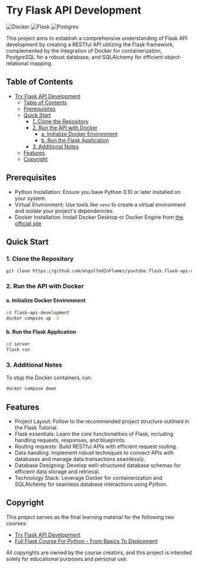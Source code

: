 # Try Flask API Development

![Docker](https://img.shields.io/badge/docker-%230db7ed.svg?style=for-the-badge&logo=docker&logoColor=white)
![Flask](https://img.shields.io/badge/flask-%23000.svg?style=for-the-badge&logo=flask&logoColor=white)
![Postgres](https://img.shields.io/badge/postgres-%23316192.svg?style=for-the-badge&logo=postgresql&logoColor=white)

This project aims to establish a comprehensive understanding of Flask API development by creating a RESTful API utilizing the Flask framework, complemented by the integration of Docker for containerization, PostgreSQL for a robust database, and SQLAlchemy for efficient object-relational mapping.

## Table of Contents

- [Try Flask API Development](#try-flask-api-development)
  - [Table of Contents](#table-of-contents)
  - [Prerequisites](#prerequisites)
  - [Quick Start](#quick-start)
    - [1. Clone the Repository](#1-clone-the-repository)
    - [2. Run the API with Docker](#2-run-the-api-with-docker)
      - [a. Initialize Docker Environment](#a-initialize-docker-environment)
      - [b. Run the Flask Application](#b-run-the-flask-application)
    - [3. Additional Notes](#3-additional-notes)
  - [Features](#features)
  - [Copyright](#copyright)

## Prerequisites

- Python Installation: Ensure you have Python 3.10 or later installed on your system.
- Virtual Environment: Use tools like `venv` to create a virtual environment and isolate your project's dependencies.
- Docker Installation: Install Docker Desktop or Docker Engine from [the official site](https://docs.docker.com/engine/install/)

## Quick Start

### 1. Clone the Repository

```sh
git clone https://github.com/engulfedInFlames/youtube.flask.flask-api-development.git flask-api-development
```

### 2. Run the API with Docker

#### a. Initialize Docker Environment

```sh
cd flask-api-development
docker compose up -d
```

#### b. Run the Flask Application

```sh
cd server
flask run
```

### 3. Additional Notes

To stop the Docker containers, run:

```sh
docker compose down
```

## Features

- Project Layout: Follow to the recommended project structure outlined in the Flask Tutorial.
- Flask essentials: Learn the core functionalities of Flask, including handling requests, responses, and blueprints.
- Routing requests: Build RESTful APIs with efficient request routing.
- Data handling: Implement robust techniques to connect APIs with databases and manage data transactions seamlessly.
- Database Designing: Develop well-structured database schemas for efficient data storage and retrieval.
- Technology Stack: Leverage Docker for containerization and SQLAlchemy for seamless database interactions using Python.

## Copyright

This project serves as the final learning material for the following two courses:

- [Try Flask API Development](https://www.youtube.com/watch?v=Nl47u8zx8oM&list=PLOLrQ9Pn6caxBM0vaSzJdN4uD9V-DZ82L&index=1)
- [Full Flask Course For Python - From Basics To Deployment](https://www.youtube.com/watch?v=oQ5UfJqW5Jo)

All copyrights are owned by the course creators, and this project is intended solely for educational purposes and personal use.
